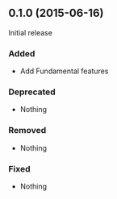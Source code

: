 ## 0.1.0 (2015-06-16)

Initial release

### Added

- Add Fundamental features

### Deprecated

- Nothing

### Removed

- Nothing

### Fixed

- Nothing

